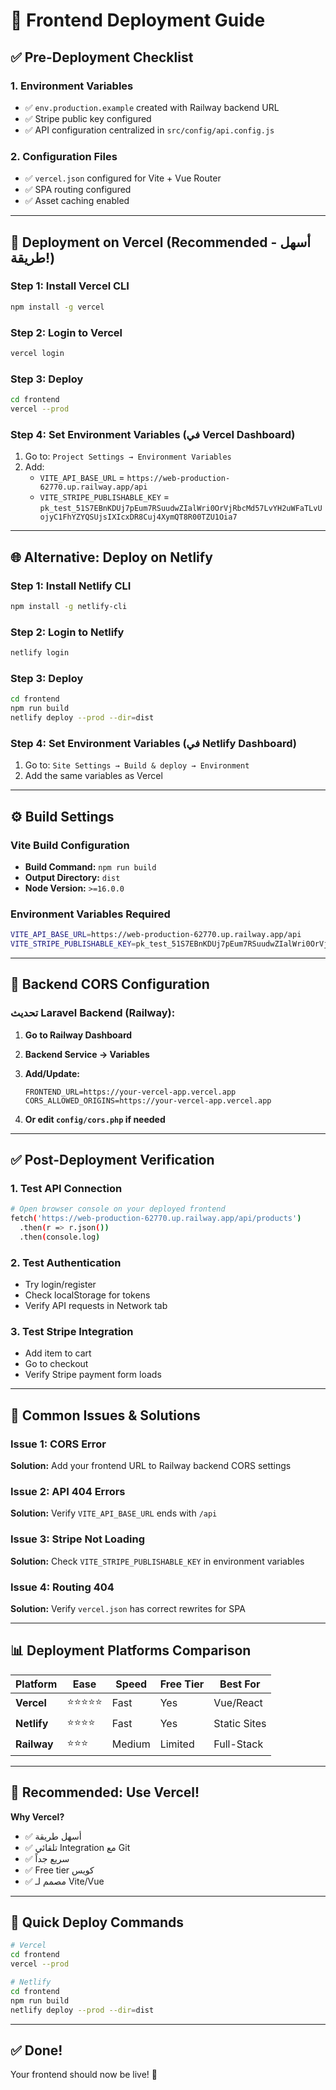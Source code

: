 # 🚀 Frontend Deployment Guide

## ✅ Pre-Deployment Checklist

### 1. Environment Variables
- ✅ `env.production.example` created with Railway backend URL
- ✅ Stripe public key configured
- ✅ API configuration centralized in `src/config/api.config.js`

### 2. Configuration Files
- ✅ `vercel.json` configured for Vite + Vue Router
- ✅ SPA routing configured
- ✅ Asset caching enabled

---

## 🎯 Deployment on Vercel (Recommended - أسهل طريقة!)

### Step 1: Install Vercel CLI
```bash
npm install -g vercel
```

### Step 2: Login to Vercel
```bash
vercel login
```

### Step 3: Deploy
```bash
cd frontend
vercel --prod
```

### Step 4: Set Environment Variables (في Vercel Dashboard)
1. Go to: `Project Settings → Environment Variables`
2. Add:
   - `VITE_API_BASE_URL` = `https://web-production-62770.up.railway.app/api`
   - `VITE_STRIPE_PUBLISHABLE_KEY` = `pk_test_51S7EBnKDUj7pEum7RSuudwZIalWri0OrVjRbcMd57LvYH2uWFaTLvUojyC1FhYZYQSUjsIXIcxDR8Cuj4XymQT8R00TZU1Oia7`

---

## 🌐 Alternative: Deploy on Netlify

### Step 1: Install Netlify CLI
```bash
npm install -g netlify-cli
```

### Step 2: Login to Netlify
```bash
netlify login
```

### Step 3: Deploy
```bash
cd frontend
npm run build
netlify deploy --prod --dir=dist
```

### Step 4: Set Environment Variables (في Netlify Dashboard)
1. Go to: `Site Settings → Build & deploy → Environment`
2. Add the same variables as Vercel

---

## ⚙️ Build Settings

### Vite Build Configuration
- **Build Command:** `npm run build`
- **Output Directory:** `dist`
- **Node Version:** `>=16.0.0`

### Environment Variables Required
```bash
VITE_API_BASE_URL=https://web-production-62770.up.railway.app/api
VITE_STRIPE_PUBLISHABLE_KEY=pk_test_51S7EBnKDUj7pEum7RSuudwZIalWri0OrVjRbcMd57LvYH2uWFaTLvUojyC1FhYZYQSUjsIXIcxDR8Cuj4XymQT8R00TZU1Oia7
```

---

## 🔧 Backend CORS Configuration

### تحديث Laravel Backend (Railway):

1. **Go to Railway Dashboard**
2. **Backend Service → Variables**
3. **Add/Update:**
   ```
   FRONTEND_URL=https://your-vercel-app.vercel.app
   CORS_ALLOWED_ORIGINS=https://your-vercel-app.vercel.app
   ```

4. **Or edit `config/cors.php` if needed**

---

## ✅ Post-Deployment Verification

### 1. Test API Connection
```bash
# Open browser console on your deployed frontend
fetch('https://web-production-62770.up.railway.app/api/products')
  .then(r => r.json())
  .then(console.log)
```

### 2. Test Authentication
- Try login/register
- Check localStorage for tokens
- Verify API requests in Network tab

### 3. Test Stripe Integration
- Add item to cart
- Go to checkout
- Verify Stripe payment form loads

---

## 🚨 Common Issues & Solutions

### Issue 1: CORS Error
**Solution:** Add your frontend URL to Railway backend CORS settings

### Issue 2: API 404 Errors
**Solution:** Verify `VITE_API_BASE_URL` ends with `/api`

### Issue 3: Stripe Not Loading
**Solution:** Check `VITE_STRIPE_PUBLISHABLE_KEY` in environment variables

### Issue 4: Routing 404
**Solution:** Verify `vercel.json` has correct rewrites for SPA

---

## 📊 Deployment Platforms Comparison

| Platform | Ease | Speed | Free Tier | Best For |
|----------|------|-------|-----------|----------|
| **Vercel** | ⭐⭐⭐⭐⭐ | Fast | Yes | Vue/React |
| **Netlify** | ⭐⭐⭐⭐ | Fast | Yes | Static Sites |
| **Railway** | ⭐⭐⭐ | Medium | Limited | Full-Stack |

---

## 🎯 Recommended: Use Vercel!

**Why Vercel?**
- ✅ أسهل طريقة
- ✅ تلقائي Integration مع Git
- ✅ سريع جداً
- ✅ Free tier كويس
- ✅ مصمم لـ Vite/Vue

---

## 📝 Quick Deploy Commands

```bash
# Vercel
cd frontend
vercel --prod

# Netlify
cd frontend
npm run build
netlify deploy --prod --dir=dist
```

---

## ✅ Done!

Your frontend should now be live! 🎉

